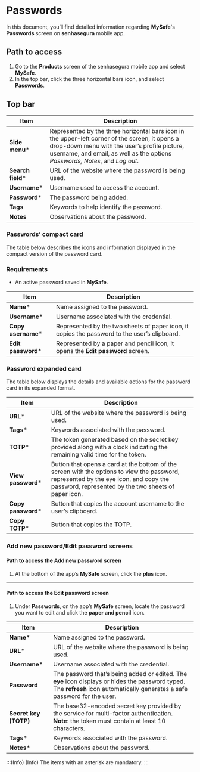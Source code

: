 # Passwords

In this document, you’ll find detailed information regarding **MySafe**'s **Passwords** screen on **senhasegura** mobile app.


## Path to access
1. Go to the **Products** screen of the senhasegura mobile app and select **MySafe**.
2. In the top bar, click the three horizontal bars icon, and select **Passwords**.




## Top bar
| Item | Description |
| --- | --- |
| **Side menu*** | Represented by the three horizontal bars icon in the upper-left corner of the screen, it opens a drop-down menu with the user’s profile picture, username, and email, as well as the options *Passwords, Notes*, and *Log out*.|
| **Search field*** | URL of the website where the password is being used. |
| **Username*** | Username used to access the account. |
| **Password*** | The password being added. |
| **Tags** | Keywords to help identify the password. |
| **Notes** | Observations about the password. |


### Passwords’ compact card 
The table below describes the icons and information displayed in the compact version of the password card.

### Requirements
* An active password saved in **MySafe**.

| Item | Description |
| --- | --- |
| **Name*** | Name assigned to the password.|
| **Username*** |Username associated with the credential. |
| **Copy username*** |Represented by the two sheets of paper icon, it copies the password to the user’s clipboard.|
| **Edit password*** | Represented by a paper and pencil icon, it opens the **Edit password** screen. |



### Password expanded card
The table below displays the details and available actions for the password card in its expanded format.

| Item | Description |
| --- | --- |
| **URL*** | URL of the website where the password is being used.|
| **Tags*** |Keywords associated with the password.|
| **TOTP*** |The token generated based on the secret key provided along with a clock indicating the remaining valid time for the token.|
| **View password*** | Button that opens a card at the bottom of the screen with the options to view the password, represented by the eye icon, and copy the password, represented by the two sheets of paper icon. |
| **Copy password*** | Button that copies the account username to the user’s clipboard. |
| **Copy TOTP*** | Button that copies the TOTP. |

### Add new password/Edit password screens

#### Path to access the Add new password screen

1. At the bottom of the app’s **MySafe** screen, click the **plus** icon. 

***

#### Path to access the Edit password screen



1. Under **Passwords**, on the app’s **MySafe** screen, locate the password you want to edit and click the **paper and pencil** icon.

| Item | Description |
| --- | --- |
| **Name*** | Name assigned to the password.|
| **URL*** | URL of the website where the password is being used.|
| **Username*** |Username associated with the credential.|
| **Password** |The password that’s being added or edited. The **eye** icon displays or hides the password typed. The **refresh** icon automatically generates a safe password for the user.|
| **Secret key (TOTP)** |The base32-encoded secret key provided by the service for multi-factor authentication. <br>**Note**: the token must contain at least 10 characters. |
| **Tags*** |Keywords associated with the password.|
| **Notes*** | Observations about the password. |

:::(Info) (Info)
The items with an asterisk are mandatory.
:::
